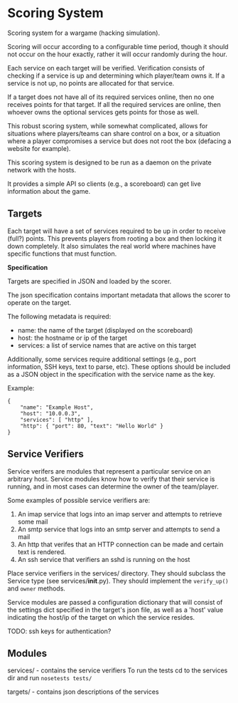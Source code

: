 Scoring System
==============

Scoring system for a wargame (hacking simulation).

Scoring will occur according to a configurable time period, though it should
not occur on the hour exactly, rather it will occur randomly during the hour.

Each service on each target will be verified. Verification consists of
checking if a service is up and determining which player/team owns it. If a
service is not up, no points are allocated for that service.

If a target does not have all of its required services online, then no one
receives points for that target. If all the required services are online,
then whoever owns the optional services gets points for those as well.

This robust scoring system, while somewhat complicated, allows for situations
where players/teams can share control on a box, or a situation where a player
compromises a service but does not root the box (defacing a website for
example).

This scoring system is designed to be run as a daemon on the private network
with the hosts.

It provides a simple API so clients (e.g., a scoreboard) can get live
information about the game.


Targets
-------

Each target will have a set of services required to be up in order to receive
(full?) points. This prevents players from rooting a box and then locking it
down completely. It also simulates the real world where machines have specific
functions that must function.

**Specification**

Targets are specified in JSON and loaded by the scorer.

The json specification contains important metadata that allows the scorer
to operate on the target.

The following metadata is required:

 * name: the name of the target (displayed on the scoreboard)
 * host: the hostname or ip of the target
 * services: a list of service names that are active on this target

 Additionally, some services require additional settings (e.g., port
 information, SSH keys, text to parse, etc). These options should be included
 as a JSON object in the specification with the service name as the key.

 Example:

    {
        "name": "Example Host",
        "host": "10.0.0.3",
        "services": [ "http" ],
        "http": { "port": 80, "text": "Hello World" }
    }

Service Verifiers
-----------------

Service verifers are modules that represent a particular service on an
arbitrary host. Service modules know how to verify that their service is
running, and in most cases can determine the owner of the team/player.

Some examples of possible service verifiers are:

1. An imap service that logs into an imap server and attempts to retrieve some
   mail
2. An smtp service that logs into an smtp server and attempts to send a mail
3. An http that verifes that an HTTP connection can be made and certain text is
   rendered.
4. An ssh service that verifiers an sshd is running on the host

Place service verifiers in the services/ directory. They should subclass the
Service type (see services/__init__.py). They should implement the
`verify_up()` and `owner` methods.

Service modules are passed a configuration dictionary that will consist of
the settings dict specified in the target's json file, as well as a 'host'
value indicating the host/ip of the target on which the service resides.

TODO: ssh keys for authentication?

Modules
-------

services/ - contains the service verifiers
            To run the tests cd to the services dir and run `nosetests tests/`

targets/ - contains json descriptions of the services



